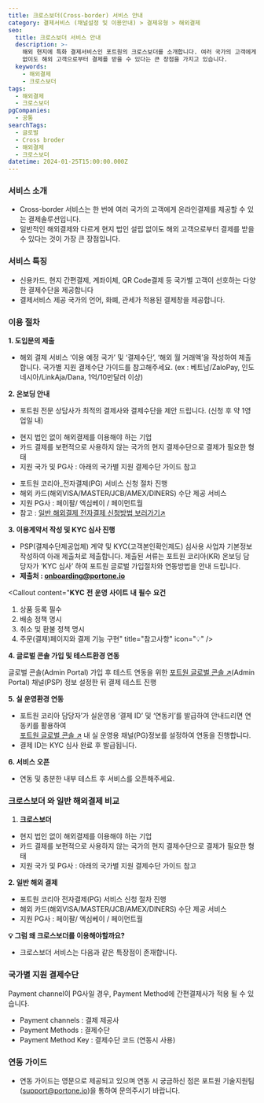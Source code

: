 ```yaml
---
title: 크로스보더(Cross-border) 서비스 안내
category: 결제서비스 (채널설정 및 이용안내) > 결제유형 > 해외결제
seo:
  title: 크로스보더 서비스 안내
  description: >-
    해외 현지에 특화 결제서비스인 포트원의 크로스보더를 소개합니다. 여러 국가의 고객에게 온라인 결제를 한 번에 제공하며, 현지 법인 설립
    없이도 해외 고객으로부터 결제를 받을 수 있다는 큰 장점을 가지고 있습니다.
  keywords:
    - 해외결제
    - 크로스보더
tags:
  - 해외결제
  - 크로스보더
pgCompanies:
  - 공통
searchTags:
  - 글로벌
  - Cross broder
  - 해외결제
  - 크로스보더
datetime: 2024-01-25T15:00:00.000Z
---
```


<Callout content="" title="해외 현지에 특화된 결제서비스인 포트원의 크로스보더(Cross-border) 서비스를 안내드립니다" />

### **서비스 소개**

- Cross-border 서비스는 한 번에 여러 국가의 고객에게 온라인결제를 제공할 수 있는 결제솔루션입니다.
- 일반적인 해외결제와 다르게 현지 법인 설립 없이도 해외 고객으로부터 결제를 받을 수 있다는 것이 가장 큰 장점입니다.

### **서비스 특징**

- 신용카드, 현지 간편결제, 계좌이체, QR Code결제 등 국가별 고객이 선호하는 다양한 결제수단을 제공합니다
- 결제서비스 제공 국가의 언어, 화폐, 관세가 적용된 결제창을 제공합니다.

### **이용 절차**



**1. 도입문의 제출**

- 해외 결제 서비스 ‘이용 예정 국가’ 및 ‘결제수단’, ‘해외 월 거래액’을 작성하여 제출합니다. 국가별 지원 결제수단 가이드를 참고해주세요. (ex : 베트남/ZaloPay, 인도네시아/LinkAja/Dana, 1억/10만달러 이상)



<Callout icon="" title="도입문의 바로가기" content=" " />

**2. 온보딩 안내**

- 포트원 전문 상담사가 최적의 결제사와 결제수단을 제안 드립니다. (신청 후 약 1영업일 내)

<Highlight text="크로스보더" />

- 현지 법인 없이 해외결제를 이용해야 하는 기업
- 카드 결제를 보편적으로 사용하지 않는 국가의 현지 결제수단으로 결제가 필요한 형태
- 지원 국가 및 PG사 : 아래의 국가별 지원 결제수단 가이드 참고

<Highlight text="일반 해외 결제" />

- 포트원 코리아\_전자결제(PG) 서비스 신청 절차 진행
- 해외 카드(해외VISA/MASTER/JCB/AMEX/DINERS) 수단 제공 서비스
- 지원 PG사 : 페이팔/ 엑심베이 / 페이먼트월
- 참고 :  [일반 해외결제 전자결제 신청방법 보러가기↗](https://help.portone.io/category/procedure/pg-application)

**3. 이용계약서 작성 및 KYC 심사 진행**

- PSP(결제수단제공업체) 계약 및 KYC(고객본인확인제도) 심사용 사업자 기본정보 작성하여 아래 제출처로 제출합니다. 제출된 서류는 포트원 코리아(KR) 온보딩 담당자가 ‘KYC 심사’ 하여 포트원 글로벌 가입절차와 연동방법을 안내 드립니다.
- **제출처 : <onboarding@portone.io>**

<Callout content="**KYC** **전** **운영** **사이트** **내** **필수** **요건**

1. 상품 등록 필수
2. 배송 정책 명시
3. 취소 및 환불 정책 명시
4. 주문(결제)페이지와 결제 기능 구현" title="참고사항" icon="💡" />

**4. 글로벌 콘솔 가입 및 테스트환경 연동**

글로벌 콘솔(Admin Portal) 가입 후 테스트 연동을 위한 [포트원 글로벌 콘솔 ↗](https://admin.portone.cloud/)(Admin Portal) 채널(PSP) 정보 설정한 뒤 결제 테스트 진행

<Callout title="글로벌 관리자콘솔 이용 방법 보러가기 ↗" icon="" content="" />

**5. 실 운영환경 연동**

- 포트원 코리아 담당자’가 실운영용 ‘결제 ID’ 및 ‘연동키’를 발급하여 안내드리면 연동키를 활용하여\
  [포트원 글로벌 콘솔 ↗](https://admin.portone.cloud/) 내 실 운영용 채널(PG)정보를 설정하여 연동을 진행합니다.
- 결제 ID는 KYC 심사 완료 후 발급됩니다.

**6. 서비스 오픈**

- 연동 및 충분한 내부 테스트 후 서비스를 오픈해주세요.

### **크로스보더 와 일반 해외결제 비교**

<Callout title="크로스보더와 해외결제는 다음과 같은 차이점이 있습니다." />

1. **크로스보더**

- 현지 법인 없이 해외결제를 이용해야 하는 기업
- 카드 결제를 보편적으로 사용하지 않는 국가의 현지 결제수단으로 결제가 필요한 형태
- 지원 국가 및 PG사 : 아래의 국가별 지원 결제수단 가이드 참고

**2. 일반 해외 결제**

- 포트원 코리아 전자결제(PG) 서비스 신청 절차 진행
- 해외 카드(해외VISA/MASTER/JCB/AMEX/DINERS) 수단 제공 서비스
- 지원 PG사 : 페이팔/ 엑심베이 / 페이먼트월

**💡 그럼 왜 크로스보더를 이용해야할까요?**

- 크로스보더 서비스는 다음과 같은 특장점이 존재합니다.



### **국가별 지원 결제수단**

Payment channel이 PG사일 경우, Payment Method에 간편결제사가 적용 될 수 있습니다.

- Payment channels : 결제 제공사
- Payment Methods : 결제수단
- Payment Method Key : 결제수단 코드 (연동시 사용)

<Callout title="크로스보더 서비스 지원 결제수단 보러가기 ↗" />



### **연동 가이드**

- 연동 가이드는 영문으로 제공되고 있으며 연동 시 궁금하신 점은 포트원 기술지원팀(<support@portone.io>)을 통하여 문의주시기 바랍니다.

<Callout icon="" title="크로스보더 연동 개발가이드 보러가기 ↗" />
